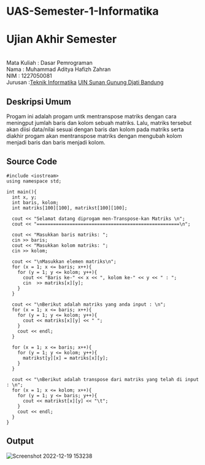 # UAS-Semester-1-Informatika
# Ujian Akhir Semester 
<br>Mata Kuliah 	: Dasar Pemrograman
<br> Nama		: Muhammad Aditya Hafizh Zahran
<br>NIM		:	1227050081
<br>Jurusan		:[Teknik Informatika](http://if.uinsgd.ac.id/) [UIN Sunan Gunung Djati Bandung](https://uinsgd.ac.id/) 

## Deskripsi Umum
Progam ini adalah progam untk mentranspose matriks dengan cara meningput jumlah baris dan kolom sebuah matriks. Lalu, matriks tersebut akan diisi data/nilai sesuai dengan baris dan kolom pada matriks serta diakhir progam akan mentranspose matriks dengan mengubah kolom menjadi baris dan baris menjadi kolom.
## Source Code

```
#include <iostream>
using namespace std;

int main(){
  int x, y; 
  int baris, kolom; 
  int matriks[100][100], matrikst[100][100];
  
  cout << "Selamat datang diprogam men-Transpose-kan Matriks \n";
  cout << "====================================================\n";
  
  cout << "Masukkan baris matriks: ";
  cin >> baris;
  cout << "Masukkan kolom matriks: ";
  cin >> kolom;

  cout << "\nMasukkan elemen matriks\n";
  for (x = 1; x <= baris; x++){
    for (y = 1; y <= kolom; y++){
      cout << "Baris ke-" << x << ", kolom ke-" << y << " : ";
      cin  >> matriks[x][y];
    }
  }
  
  cout << "\nBerikut adalah matriks yang anda input : \n";
  for (x = 1; x <= baris; x++){
    for (y = 1; y <= kolom; y++){
      cout << matriks[x][y] << " ";
    }
    cout << endl;
  }
  
  for (x = 1; x <= baris; x++){
    for (y = 1; y <= kolom; y++){
      matrikst[y][x] = matriks[x][y];
    }
  }
  
  cout << "\nBerikut adalah transpose dari matriks yang telah di input : \n";
  for (x = 1; x <= kolom; x++){
    for (y = 1; y <= baris; y++){
      cout << matrikst[x][y] << "\t";
    }
    cout << endl;
  }
}
```

## Output

![Screenshot 2022-12-19 153238](https://user-images.githubusercontent.com/121005363/208382456-30e9bf9f-43d5-4e3e-9ccf-38d6d8192d6d.png)
